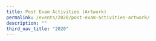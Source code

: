 ```yaml
---
title: Post Exam Activities (Artwork)
permalink: /events/2020/post-exam-activities-artwork/
description: ""
third_nav_title: "2020"
---
```

